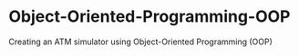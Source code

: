# Object-Oriented-Programming-OOP
Creating an ATM simulator using Object-Oriented Programming (OOP)
